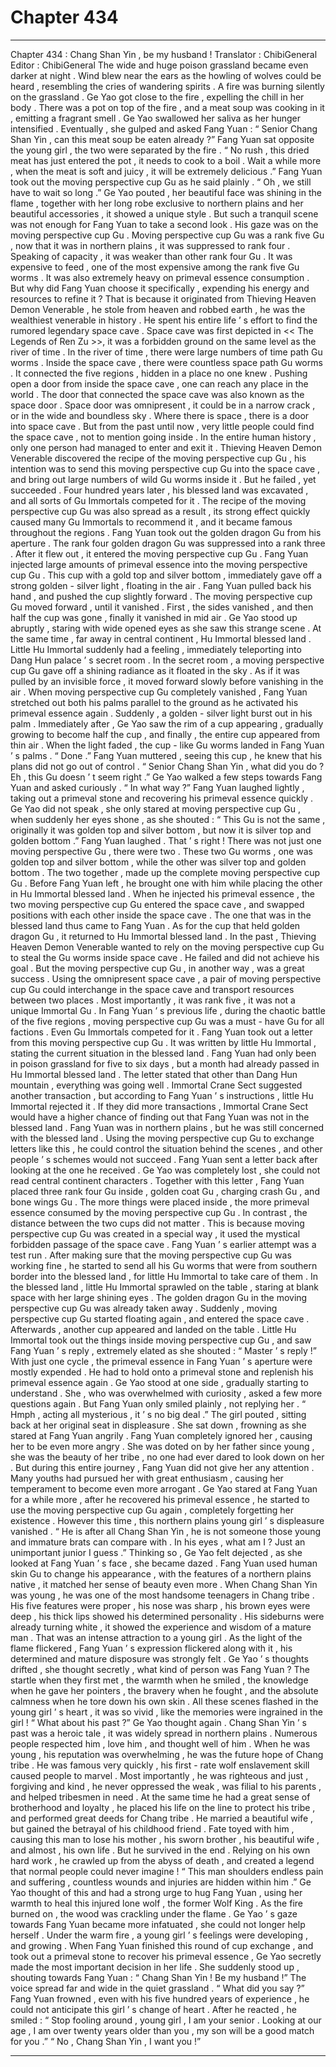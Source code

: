 
# Chapter 434


---

Chapter 434 : Chang Shan Yin , be my husband !
Translator :
ChibiGeneral
Editor :
ChibiGeneral
The wide and huge poison grassland became even darker at night .
Wind blew near the ears as the howling of wolves could be heard , resembling the cries of wandering spirits .
A fire was burning silently on the grassland .
Ge Yao got close to the fire , expelling the chill in her body .
There was a pot on top of the fire , and a meat soup was cooking in it , emitting a fragrant smell .
Ge Yao swallowed her saliva as her hunger intensified . Eventually , she gulped and asked Fang Yuan : “ Senior Chang Shan Yin , can this meat soup be eaten already ?”
Fang Yuan sat opposite the young girl , the two were separated by the fire .
“ No rush , this dried meat has just entered the pot , it needs to cook to a boil . Wait a while more , when the meat is soft and juicy , it will be extremely delicious .” Fang Yuan took out the moving perspective cup Gu as he said plainly .
“ Oh , we still have to wait so long .” Ge Yao pouted , her beautiful face was shining in the flame , together with her long robe exclusive to northern plains and her beautiful accessories , it showed a unique style .
But such a tranquil scene was not enough for Fang Yuan to take a second look .
His gaze was on the moving perspective cup Gu .
Moving perspective cup Gu was a rank five Gu , now that it was in northern plains , it was suppressed to rank four . Speaking of capacity , it was weaker than other rank four Gu . It was expensive to feed , one of the most expensive among the rank five Gu worms . It was also extremely heavy on primeval essence consumption . But why did Fang Yuan choose it specifically , expending his energy and resources to refine it ?
That is because it originated from Thieving Heaven Demon Venerable , he stole from heaven and robbed earth , he was the wealthiest venerable in history .
He spent his entire life ’ s effort to find the rumored legendary space cave .
Space cave was first depicted in << The Legends of Ren Zu >>, it was a forbidden ground on the same level as the river of time . In the river of time , there were large numbers of time path Gu worms . Inside the space cave , there were countless space path Gu worms .
It connected the five regions , hidden in a place no one knew . Pushing open a door from inside the space cave , one can reach any place in the world . The door that connected the space cave was also known as the space door . Space door was omnipresent , it could be in a narrow crack , or in the wide and boundless sky . Where there is space , there is a door into space cave .
But from the past until now , very little people could find the space cave , not to mention going inside . In the entire human history , only one person had managed to enter and exit it .
Thieving Heaven Demon Venerable discovered the recipe of the moving perspective cup Gu , his intention was to send this moving perspective cup Gu into the space cave , and bring out large numbers of wild Gu worms inside it .
But he failed , yet succeeded .
Four hundred years later , his blessed land was excavated , and all sorts of Gu Immortals competed for it . The recipe of the moving perspective cup Gu was also spread as a result , its strong effect quickly caused many Gu Immortals to recommend it , and it became famous throughout the regions .
Fang Yuan took out the golden dragon Gu from his aperture .
The rank four golden dragon Gu was suppressed into a rank three . After it flew out , it entered the moving perspective cup Gu .
Fang Yuan injected large amounts of primeval essence into the moving perspective cup Gu .
This cup with a gold top and silver bottom , immediately gave off a strong golden - silver light , floating in the air .
Fang Yuan pulled back his hand , and pushed the cup slightly forward .
The moving perspective cup Gu moved forward , until it vanished . First , the sides vanished , and then half the cup was gone , finally it vanished in mid air .
Ge Yao stood up abruptly , staring with wide opened eyes as she saw this strange scene .
At the same time , far away in central continent , Hu Immortal blessed land .
Little Hu Immortal suddenly had a feeling , immediately teleporting into Dang Hun palace ’ s secret room .
In the secret room , a moving perspective cup Gu gave off a shining radiance as it floated in the sky . As if it was pulled by an invisible force , it moved forward slowly before vanishing in the air .
When moving perspective cup Gu completely vanished , Fang Yuan stretched out both his palms parallel to the ground as he activated his primeval essence again .
Suddenly , a golden - silver light burst out in his palm .
Immediately after , Ge Yao saw the rim of a cup appearing , gradually growing to become half the cup , and finally , the entire cup appeared from thin air .
When the light faded , the cup - like Gu worms landed in Fang Yuan ’ s palms .
“ Done .” Fang Yuan muttered , seeing this cup , he knew that his plans did not go out of control .
“ Senior Chang Shan Yin , what did you do ? Eh , this Gu doesn ’ t seem right .” Ge Yao walked a few steps towards Fang Yuan and asked curiously .
“ In what way ?” Fang Yuan laughed lightly , taking out a primeval stone and recovering his primeval essence quickly .
Ge Yao did not speak , she only stared at moving perspective cup Gu , when suddenly her eyes shone , as she shouted : “ This Gu is not the same , originally it was golden top and silver bottom , but now it is silver top and golden bottom .”
Fang Yuan laughed .
That ’ s right !
There was not just one moving perspective Gu , there were two .
These two Gu worms , one was golden top and silver bottom , while the other was silver top and golden bottom . The two together , made up the complete moving perspective cup Gu . Before Fang Yuan left , he brought one with him while placing the other in Hu Immortal blessed land .
When he injected his primeval essence , the two moving perspective cup Gu entered the space cave , and swapped positions with each other inside the space cave . The one that was in the blessed land thus came to Fang Yuan . As for the cup that held golden dragon Gu , it returned to Hu Immortal blessed land .
In the past , Thieving Heaven Demon Venerable wanted to rely on the moving perspective cup Gu to steal the Gu worms inside space cave . He failed and did not achieve his goal . But the moving perspective cup Gu , in another way , was a great success .
Using the omnipresent space cave , a pair of moving perspective cup Gu could interchange in the space cave and transport resources between two places .
Most importantly , it was rank five , it was not a unique Immortal Gu .
In Fang Yuan ’ s previous life , during the chaotic battle of the five regions , moving perspective cup Gu was a must - have Gu for all factions . Even Gu Immortals competed for it .
Fang Yuan took out a letter from this moving perspective cup Gu .
It was written by little Hu Immortal , stating the current situation in the blessed land .
Fang Yuan had only been in poison grassland for five to six days , but a month had already passed in Hu Immortal blessed land .
The letter stated that other than Dang Hun mountain , everything was going well . Immortal Crane Sect suggested another transaction , but according to Fang Yuan ’ s instructions , little Hu Immortal rejected it .
If they did more transactions , Immortal Crane Sect would have a higher chance of finding out that Fang Yuan was not in the blessed land . Fang Yuan was in northern plains , but he was still concerned with the blessed land . Using the moving perspective cup Gu to exchange letters like this , he could control the situation behind the scenes , and other people ’ s schemes would not succeed .
Fang Yuan sent a letter back after looking at the one he received .
Ge Yao was completely lost , she could not read central continent characters .
Together with this letter , Fang Yuan placed three rank four Gu inside , golden coat Gu , charging crash Gu , and bone wings Gu .
The more things were placed inside , the more primeval essence consumed by the moving perspective cup Gu . In contrast , the distance between the two cups did not matter .
This is because moving perspective cup Gu was created in a special way , it used the mystical forbidden passage of the space cave .
Fang Yuan ’ s earlier attempt was a test run . After making sure that the moving perspective cup Gu was working fine , he started to send all his Gu worms that were from southern border into the blessed land , for little Hu Immortal to take care of them .
In the blessed land , little Hu Immortal sprawled on the table , staring at blank space with her large shining eyes .
The golden dragon Gu in the moving perspective cup Gu was already taken away .
Suddenly , moving perspective cup Gu started floating again , and entered the space cave . Afterwards , another cup appeared and landed on the table .
Little Hu Immortal took out the things inside moving perspective cup Gu , and saw Fang Yuan ’ s reply , extremely elated as she shouted : “ Master ’ s reply !”
With just one cycle , the primeval essence in Fang Yuan ’ s aperture were mostly expended .
He had to hold onto a primeval stone and replenish his primeval essence again .
Ge Yao stood at one side , gradually starting to understand . She , who was overwhelmed with curiosity , asked a few more questions again . But Fang Yuan only smiled plainly , not replying her .
“ Hmph , acting all mysterious , it ’ s no big deal .” The girl pouted , sitting back at her original seat in displeasure .
She sat down , frowning as she stared at Fang Yuan angrily .
Fang Yuan completely ignored her , causing her to be even more angry .
She was doted on by her father since young , she was the beauty of her tribe , no one had ever dared to look down on her . But during this entire journey , Fang Yuan did not give her any attention .
Many youths had pursued her with great enthusiasm , causing her temperament to become even more arrogant .
Ge Yao stared at Fang Yuan for a while more , after he recovered his primeval essence , he started to use the moving perspective cup Gu again , completely forgetting her existence .
However this time , this northern plains young girl ’ s displeasure vanished .
“ He is after all Chang Shan Yin , he is not someone those young and immature brats can compare with . In his eyes , what am I ? Just an unimportant junior I guess .”
Thinking so , Ge Yao felt dejected , as she looked at Fang Yuan ’ s face , she became dazed .
Fang Yuan used human skin Gu to change his appearance , with the features of a northern plains native , it matched her sense of beauty even more .
When Chang Shan Yin was young , he was one of the most handsome teenagers in Chang tribe .
His five features were proper , his nose was sharp , his brown eyes were deep , his thick lips showed his determined personality .
His sideburns were already turning white , it showed the experience and wisdom of a mature man . That was an intense attraction to a young girl .
As the light of the flame flickered , Fang Yuan ’ s expression flickered along with it , his determined and mature disposure was strongly felt .
Ge Yao ’ s thoughts drifted , she thought secretly , what kind of person was Fang Yuan ?
The startle when they first met , the warmth when he smiled , the knowledge when he gave her pointers , the bravery when he fought , and the absolute calmness when he tore down his own skin .
All these scenes flashed in the young girl ’ s heart , it was so vivid , like the memories were ingrained in the girl !
“ What about his past ?” Ge Yao thought again .
Chang Shan Yin ’ s past was a heroic tale , it was widely spread in northern plains .
Numerous people respected him , love him , and thought well of him .
When he was young , his reputation was overwhelming , he was the future hope of Chang tribe .
He was famous very quickly , his first - rate wolf enslavement skill caused people to marvel .
Most importantly , he was righteous and just , forgiving and kind , he never oppressed the weak , was filial to his parents , and helped tribesmen in need . At the same time he had a great sense of brotherhood and loyalty , he placed his life on the line to protect his tribe , and performed great deeds for Chang tribe .
He married a beautiful wife , but gained the betrayal of his childhood friend . Fate toyed with him , causing this man to lose his mother , his sworn brother , his beautiful wife , and almost , his own life .
But he survived in the end .
Relying on his own hard work , he crawled up from the abyss of death , and created a legend that normal people could never imagine !
“ This man shoulders endless pain and suffering , countless wounds and injuries are hidden within him .” Ge Yao thought of this and had a strong urge to hug Fang Yuan , using her warmth to heal this injured lone wolf , the former Wolf King .
As the fire burned on , the wood was crackling under the flame .
Ge Yao ’ s gaze towards Fang Yuan became more infatuated , she could not longer help herself .
Under the warm fire , a young girl ’ s feelings were developing , and growing .
When Fang Yuan finished this round of cup exchange , and took out a primeval stone to recover his primeval essence , Ge Yao secretly made the most important decision in her life .
She suddenly stood up , shouting towards Fang Yuan : “ Chang Shan Yin ! Be my husband !”
The voice spread far and wide in the quiet grassland .
“ What did you say ?” Fang Yuan frowned , even with his five hundred years of experience , he could not anticipate this girl ’ s change of heart .
After he reacted , he smiled : “ Stop fooling around , young girl , I am your senior . Looking at our age , I am over twenty years older than you , my son will be a good match for you .”
“ No , Chang Shan Yin , I want you !”

---

